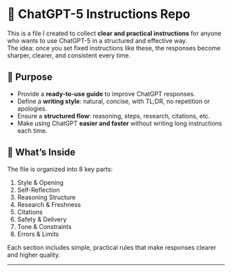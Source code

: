 # 📝 ChatGPT-5 Instructions Repo

This is a file I created to collect **clear and practical instructions** for anyone who wants to use ChatGPT-5 in a structured and effective way.  
The idea: once you set fixed instructions like these, the responses become sharper, clearer, and consistent every time.

## 🎯 Purpose
- Provide a **ready-to-use guide** to improve ChatGPT responses.  
- Define a **writing style**: natural, concise, with TL;DR, no repetition or apologies.  
- Ensure a **structured flow**: reasoning, steps, research, citations, etc.  
- Make using ChatGPT **easier and faster** without writing long instructions each time.  

## 📌 What’s Inside
The file is organized into 8 key parts:
1. Style & Opening  
2. Self-Reflection  
3. Reasoning Structure  
4. Research & Freshness  
5. Citations  
6. Safety & Delivery  
7. Tone & Constraints  
8. Errors & Limits  

Each section includes simple, practical rules that make responses clearer and higher quality.

---

